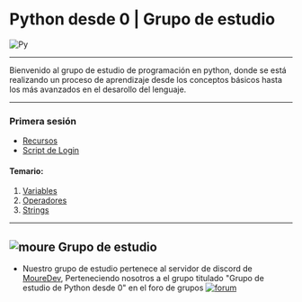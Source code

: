 # Python desde 0   |   Grupo de estudio 
![Py](https://www.icog.es/cursos/wp-content/uploads/2020/09/phyton.png)
</br>

---

Bienvenido al grupo de estudio de programación en python, donde se está realizando un proceso de aprendizaje desde los conceptos básicos hasta los más avanzados en el desarollo del lenguaje. 

---
### Primera sesión
* [Recursos](https://github.com/KaltHack/Pydesde0/blob/main/Recursos/sesion%201/README.md)
* [Script de Login](https://github.com/KaltHack/Pydesde0/blob/main/Recursos/sesion%201/verifyLogin.py)
#### Temario:
1.  [Variables](https://github.com/Asabeneh/30-Days-Of-Python/blob/master/02_Day_Variables_builtin_functions/02_variables_builtin_functions.md)
1. [Operadores](https://github.com/Asabeneh/30-Days-Of-Python/blob/master/03_Day_Operators/03_operators.md)
1. [Strings](https://github.com/Asabeneh/30-Days-Of-Python/blob/master/04_Day_Strings/04_strings.md)



---

## ![moure](https://cdn.discordapp.com/emojis/987095048430714940.gif?size=48&amp;quality=lossless)  Grupo de estudio

* Nuestro grupo de estudio pertenece al servidor de discord de [MoureDev](https://discord.gg/mouredev), Perteneciendo nosotros a el grupo titulado "Grupo de estudio de Python desde 0" en el foro de grupos
[![forum](https://media.discordapp.net/attachments/1006331564927500318/1162807978269884426/image.png?ex=653d4851&is=652ad351&hm=618b5f2c9a884722cb65d923d05fb4c4ae7f91f218a68f01a32ad1ebeebcc379&=)](https://discord.gg/mouredev)
